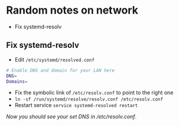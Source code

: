 # Random notes on network
* Fix systemd-resolv


## Fix systemd-resolv
* Edit `/etc/systemd/resolved.conf`
```bash
# Enable DNS and domain for your LAN here
DNS=
Domains=
```
* Fix the symbolic link of `/etc/resolv.conf` to point to the right one
* `ln -sf /run/systemd/resolve/resolv.conf /etc/resolv.conf`
* Restart service `service systemd-resolved restart`

*Now you should see your set DNS in /etc/resolv.conf*.

